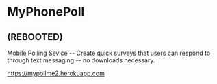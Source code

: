 # MyPhonePoll
## (REBOOTED)

Mobile Polling Sevice -- Create quick surveys that users can respond to through text messaging -- no downloads necessary. 

https://mypollme2.herokuapp.com
